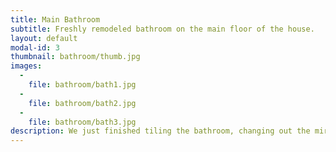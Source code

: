 ```yaml
---
title: Main Bathroom
subtitle: Freshly remodeled bathroom on the main floor of the house.
layout: default
modal-id: 3
thumbnail: bathroom/thumb.jpg
images:
  -
    file: bathroom/bath1.jpg
  -
    file: bathroom/bath2.jpg
  -
    file: bathroom/bath3.jpg
description: We just finished tiling the bathroom, changing out the mirror and the light, and updating the wiring.  You will get to enjoy the bathroom we always wanted.  There is a large closet behind the door for all your linens and sundries.
---
```

